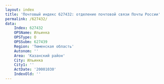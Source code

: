 ```yaml
---
layout: index
title: 'Почтовый индекс 627432: отделение почтовой связи Почты России'
permalink: /627432/
data:
    Index: 627432
    OPSName: Ильинка
    OPSType: О
    OPSSubm: 627439
    Region: 'Тюменская область'
    Autonom: ''
    Area: 'Казанский район'
    City: Ильинка
    City1: ''
    ActDate: '20001030'
    IndexOld: ''
---
```

